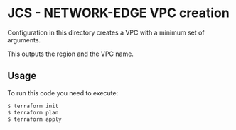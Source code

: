 # JCS - NETWORK-EDGE VPC creation

Configuration in this directory creates a VPC with a minimum set of arguments.

This outputs the region and the VPC name.

## Usage

To run this code you need to execute:

```bash
$ terraform init
$ terraform plan
$ terraform apply
```